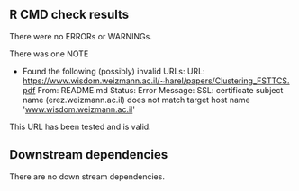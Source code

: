 ## R CMD check results

There were no ERRORs or WARNINGs. 

There was one NOTE

* Found the following (possibly) invalid URLs:
  URL: https://www.wisdom.weizmann.ac.il/~harel/papers/Clustering_FSTTCS.pdf
    From: README.md
    Status: Error
    Message: SSL: certificate subject name (erez.weizmann.ac.il) does not match target host name 'www.wisdom.weizmann.ac.il'

This URL has been tested and is valid. 

## Downstream dependencies
There are no down stream dependencies. 
